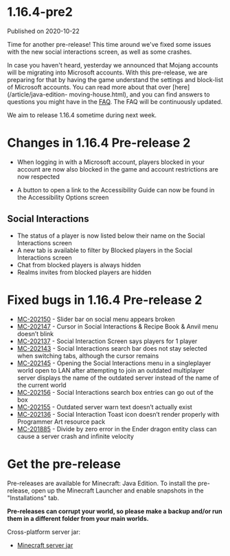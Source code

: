 # 1.16.4-pre2
Published on 2020-10-22

Time for another pre-release! This time around we've fixed some issues with
the new social interactions screen, as well as some crashes.

In case you haven't heard, yesterday we announced that Mojang accounts will be
migrating into Microsoft accounts. With this pre-release, we are preparing for
that by having the game understand the settings and block-list of Microsoft
accounts. You can read more about that over [here](/article/java-edition-
moving-house.html), and you can find answers to questions you might have in
the [FAQ](https://help.minecraft.net/hc/articles/360050865492). The FAQ will
be continuously updated.

We aim to release 1.16.4 sometime during next week.

# Changes in 1.16.4 Pre-release 2

  * When logging in with a Microsoft account, players blocked in your account are now also blocked in the game and account restrictions are now respected  

  * A button to open a link to the Accessibility Guide can now be found in the Accessibility Options screen

## Social Interactions

  * The status of a player is now listed below their name on the Social Interactions screen
  * A new tab is available to filter by Blocked players in the Social Interactions screen
  * Chat from blocked players is always hidden
  * Realms invites from blocked players are hidden

# Fixed bugs in 1.16.4 Pre-release 2

  * [MC-202150](https://bugs.mojang.com/browse/MC-202150) \- Slider bar on social menu appears broken
  * [MC-202147](https://bugs.mojang.com/browse/MC-202147) \- Cursor in Social Interactions & Recipe Book & Anvil menu doesn’t blink
  * [MC-202137](https://bugs.mojang.com/browse/MC-202137) \- Social Interaction Screen says players for 1 player
  * [MC-202143](https://bugs.mojang.com/browse/MC-202143) \- Social Interactions search bar does not stay selected when switching tabs, although the cursor remains
  * [MC-202145](https://bugs.mojang.com/browse/MC-202145) \- Opening the Social Interactions menu in a singleplayer world open to LAN after attempting to join an outdated multiplayer server displays the name of the outdated server instead of the name of the current world
  * [MC-202156](https://bugs.mojang.com/browse/MC-202156) \- Social Interactions search box entries can go out of the box
  * [MC-202155](https://bugs.mojang.com/browse/MC-202155) \- Outdated server warn text doesn’t actually exist
  * [MC-202136](https://bugs.mojang.com/browse/MC-202136) \- Social Interaction Toast icon doesn’t render properly with Programmer Art resource pack
  * [MC-201885](https://bugs.mojang.com/browse/MC-201885) \- Divide by zero error in the Ender dragon entity class can cause a server crash and infinite velocity

# Get the pre-release

Pre-releases are available for Minecraft: Java Edition. To install the pre-
release, open up the Minecraft Launcher and enable snapshots in the
"Installations" tab.

**Pre-releases can corrupt your world, so please make a backup and/or run them
in a different folder from your main worlds.**

Cross-platform server jar:

  * [Minecraft server jar](https://launcher.mojang.com/v1/objects/ceb412d94900167f519100736bc5709853b50b8c/server.jar)


